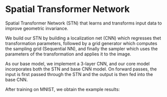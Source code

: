# Spatial Transformer Network

Spatial Transformer Network (STN) that learns and transforms input data to improve geometric invariance.

We build our STN by building a localization net (CNN) which regresses thet transformation parameters, followed by a grid generator which computes the sampling grid (Sequential NN), and finally the sampler which uses the parameters of the transformation and applies it to the image.

As our base model, we implement a 3-layer CNN, and our core model incorporates both the STN and base CNN model. On forward passes, the input is first passed through the STN and the output is then fed into the base CNN.

After training on MNIST, we obtain the example results:






